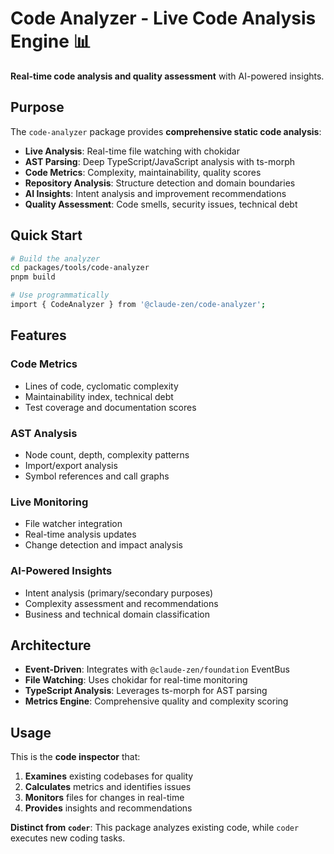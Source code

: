 # Code Analyzer - Live Code Analysis Engine 📊

**Real-time code analysis and quality assessment** with AI-powered insights.

## Purpose

The `code-analyzer` package provides **comprehensive static code analysis**:
- **Live Analysis**: Real-time file watching with chokidar
- **AST Parsing**: Deep TypeScript/JavaScript analysis with ts-morph
- **Code Metrics**: Complexity, maintainability, quality scores
- **Repository Analysis**: Structure detection and domain boundaries
- **AI Insights**: Intent analysis and improvement recommendations
- **Quality Assessment**: Code smells, security issues, technical debt

## Quick Start

```bash
# Build the analyzer
cd packages/tools/code-analyzer
pnpm build

# Use programmatically
import { CodeAnalyzer } from '@claude-zen/code-analyzer';
```

## Features

### Code Metrics
- Lines of code, cyclomatic complexity
- Maintainability index, technical debt
- Test coverage and documentation scores

### AST Analysis  
- Node count, depth, complexity patterns
- Import/export analysis
- Symbol references and call graphs

### Live Monitoring
- File watcher integration
- Real-time analysis updates
- Change detection and impact analysis

### AI-Powered Insights
- Intent analysis (primary/secondary purposes)
- Complexity assessment and recommendations
- Business and technical domain classification

## Architecture

- **Event-Driven**: Integrates with `@claude-zen/foundation` EventBus
- **File Watching**: Uses chokidar for real-time monitoring
- **TypeScript Analysis**: Leverages ts-morph for AST parsing
- **Metrics Engine**: Comprehensive quality and complexity scoring

## Usage

This is the **code inspector** that:
1. **Examines** existing codebases for quality
2. **Calculates** metrics and identifies issues  
3. **Monitors** files for changes in real-time
4. **Provides** insights and recommendations

**Distinct from `coder`**: This package analyzes existing code, while `coder` executes new coding tasks.